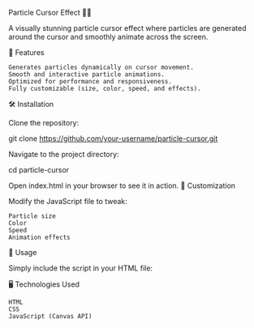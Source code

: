 
Particle Cursor Effect 🎨✨

A visually stunning particle cursor effect where particles are generated around the cursor and smoothly animate across the screen.



🎯 Features

    Generates particles dynamically on cursor movement.
    Smooth and interactive particle animations.
    Optimized for performance and responsiveness.
    Fully customizable (size, color, speed, and effects).

🛠 Installation

Clone the repository:

git clone https://github.com/your-username/particle-cursor.git

Navigate to the project directory:

cd particle-cursor

Open index.html in your browser to see it in action.
🎨 Customization

Modify the JavaScript file to tweak:

    Particle size
    Color
    Speed
    Animation effects

📌 Usage

Simply include the script in your HTML file:

<script src="particle-cursor.js"></script>



🖥️ Technologies Used

    HTML
    CSS
    JavaScript (Canvas API)
